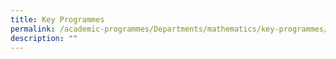```yaml
---
title: Key Programmes
permalink: /academic-programmes/Departments/mathematics/key-programmes/permalink
description: ""
---
```

